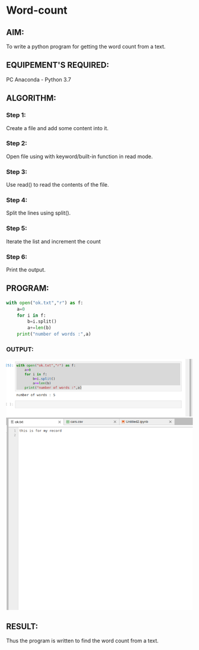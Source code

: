 # Word-count
## AIM:
To write a python program for getting the word count from a text.
## EQUIPEMENT'S REQUIRED: 
PC
Anaconda - Python 3.7
## ALGORITHM: 
### Step 1:

Create a file and add some content into it.

### Step 2: 

 Open file using with keyword/built-in function in read mode.

### Step 3: 
Use read() to read the contents of the file.

### Step 4:  
Split the lines using split().

### Step 5: 
Iterate the list and increment the count

### Step 6: 
Print the output.

## PROGRAM:
```python
with open("ok.txt","r") as f:
    a=0
    for i in f:
        b=i.split()
        a+=len(b)
    print("number of words :",a)
```

### OUTPUT:
![output](outdone.png)
![output](outrun.png)


## RESULT:
Thus the program is written to find the word count from a text.
